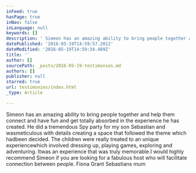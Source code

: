 ```yaml
---
inFeed: true
hasPage: true
inNav: false
inLanguage: null
keywords: []
description: ' Simeon has an amazing ability to bring people together and help them connect and have fun and get totally absorbed in the experience he has created. He did a tremendous Spy party for my son Sebastian and wasmeticulous with details creating a space that followed the theme which hadbeen decided. The children were really treated to an unique experiencewhich involved dressing up, playing games, exploring and adventuring. Itwas an experience that was truly memorable.I would highly recommend Simeon if you are looking for a fabulous host who will facilitate connection between people. Fiona Grant Sebastians mum'
datePublished: '2016-05-19T14:59:57.201Z'
dateModified: '2016-05-19T14:59:34.489Z'
title: ''
author: []
sourcePath: _posts/2016-05-19-testimonies.md
authors: []
publisher: null
starred: true
url: testimonies/index.html
_type: Article

---
```

Simeon has an amazing ability to bring people together and help them connect and have fun and get totally absorbed in the experience he has created. He did a tremendous Spy party for my son Sebastian and wasmeticulous with details creating a space that followed the theme which hadbeen decided. The children were really treated to an unique experiencewhich involved dressing up, playing games, exploring and adventuring. Itwas an experience that was truly memorable.I would highly recommend Simeon if you are looking for a fabulous host who will facilitate connection between people. Fiona Grant Sebastians mum